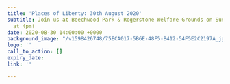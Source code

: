 ```yaml
---
title: 'Places of Liberty: 30th August 2020'
subtitle: Join us at Beechwood Park & Rogerstone Welfare Grounds on Sunday 30th August
  at 4pm!
date: 2020-08-30 14:00:00 +0000
background_image: "/v1598426748/75ECA017-5B6E-48F5-B412-54F5E2C2197A_jgp4wa.png"
logo: ''
call_to_action: []
expiry_date: 
link: ''

---
```

